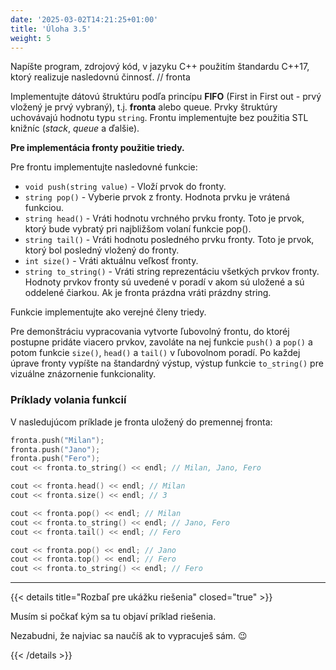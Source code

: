 ```yaml
---
date: '2025-03-02T14:21:25+01:00'
title: 'Úloha 3.5'
weight: 5
---
```


Napíšte program, zdrojový kód, v jazyku C++ použitím štandardu C++17, ktorý realizuje nasledovnú činnosť. // fronta

Implementujte dátovú štruktúru podľa princípu **FIFO** (First in First out - prvý vložený je prvý vybraný), t.j. **fronta** 
alebo queue. Prvky štruktúry uchovávajú hodnotu typu `string`. Frontu implementujte bez použitia STL knižníc (_stack_,
_queue_ a ďalšie).

**Pre implementácia fronty použitie triedy.**

Pre frontu implementujte nasledovné funkcie:

- `void push(string value)` - Vloží prvok do fronty.
- `string pop()` - Vyberie prvok z fronty. Hodnota prvku je vrátená funkciou.
- `string head()` - Vráti hodnotu vrchného prvku fronty. Toto je prvok, ktorý bude vybratý pri najbližšom volaní funkcie
  pop().
- `string tail()` - Vráti hodnotu posledného prvku fronty. Toto je prvok, ktorý bol posledný vložený do fronty.
- `int size()` - Vráti aktuálnu veľkosť fronty.
- `string to_string()` - Vráti string reprezentáciu všetkých prvkov fronty. Hodnoty prvkov fronty sú uvedené v poradí
  v akom sú uložené a sú oddelené čiarkou. Ak je fronta prázdna vráti prázdny string.

Funkcie implementujte ako verejné členy triedy.

Pre demonštráciu vypracovania vytvorte ľubovolný frontu, do ktoréj postupne pridáte viacero prvkov, zavoláte na nej
funkcie `push()` a `pop()` a potom funkcie `size()`, `head()` a `tail()` v ľubovolnom poradí. Po každej úprave fronty
vypíšte na štandardný výstup, výstup funkcie `to_string()` pre vizuálne znázornenie funkcionality.

### Príklady volania funkcií

V nasledujúcom príklade je fronta uložený do premennej fronta:

```cpp
fronta.push("Milan");
fronta.push("Jano");
fronta.push("Fero");
cout << fronta.to_string() << endl; // Milan, Jano, Fero

cout << fronta.head() << endl; // Milan
cout << fronta.size() << endl; // 3

cout << fronta.pop() << endl; // Milan
cout << fronta.to_string() << endl; // Jano, Fero
cout << fronta.tail() << endl; // Fero

cout << fronta.pop() << endl; // Jano
cout << fronta.top() << endl; // Fero
cout << fronta.to_string() << endl; // Fero
```

---

{{< details title="Rozbaľ pre ukážku riešenia" closed="true" >}}

Musím si počkať kým sa tu objaví príklad riešenia.

Nezabudni, že najviac sa naučíš ak to vypracuješ sám. 😉

{{< /details >}}
